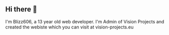 ## Hi there 👋

I'm Blizz606, a 13 year old web developer. I'm Admin of Vision Projects and created the webiste which you can visit at vision-projects.eu
